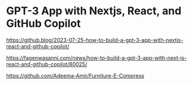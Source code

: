 # GPT-3 App with Nextjs, React, and GitHub Copilot

https://github.blog/2023-07-25-how-to-build-a-gpt-3-app-with-nextjs-react-and-github-copilot/

https://fagenwasanni.com/news/how-to-build-a-gpt-3-app-with-next-js-react-and-github-copilot/80025/

https://github.com/Adeema-Amir/Furniture-E-Compress
